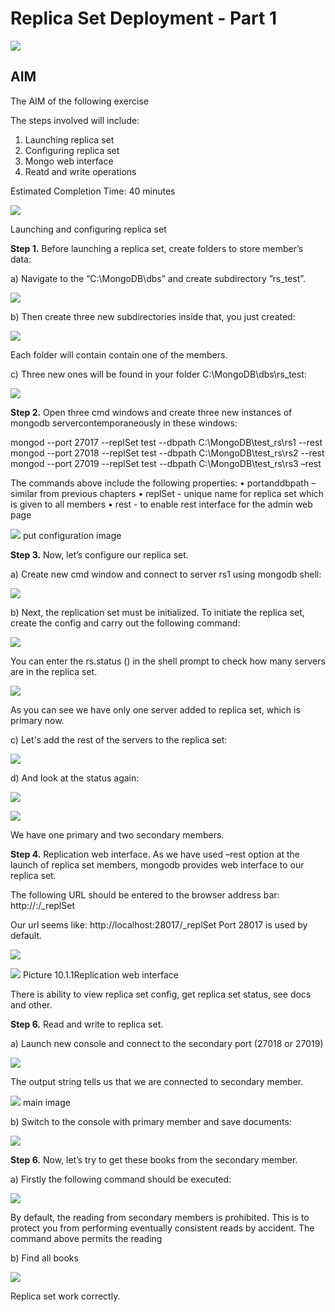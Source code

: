 # Replica Set Deployment - Part 1

![](../images/replica-set-deployment-1.png)

## AIM

The AIM of the following exercise

The steps involved will include:

1. Launching replica set
1.	Configuring replica set
2.	Mongo web interface
3.	Reatd and write operations

Estimated Completion Time: 40 minutes 

![](../images/replica-set-deployment-2.png)

Launching and configuring replica set

**Step 1.**  Before launching a replica set, create folders to store member’s data:

a)	Navigate to the “C:\MongoDB\dbs” and create subdirectory ”rs_test”. 

![](../images/replica-set-deployment-3.png)

b)	Then create three new subdirectories inside that, you just created:

![](../images/replica-set-deployment-4.png)

Each folder will contain contain one of the members. 

c)	Three new ones will be found in your folder C:\MongoDB\dbs\rs_test:

![](../images/replica-set-deployment-5.png)

**Step 2.**  Open three cmd windows and create three new instances of mongodb servercontemporaneously in these windows: 

mongod --port 27017 --replSet test --dbpath C:\MongoDB\test_rs\rs1 --rest
mongod --port 27018 --replSet test --dbpath C:\MongoDB\test_rs\rs2 --rest
mongod --port 27019 --replSet test --dbpath C:\MongoDB\test_rs\rs3 –rest

The commands above include the following properties:
•	portanddbpath – similar from previous chapters
•	replSet - unique name for replica set which is given to all members
•	rest - to enable rest interface for the admin web page

![](../images/replica-set-deployment-6.png) put configuration image

**Step 3.** Now, let’s configure our replica set.

a)	Create new cmd window and connect to server rs1 using mongodb shell:

![](../images/replica-set-deployment-7.png)

b)	Next, the replication set must be initialized. To initiate the replica set, create the config and carry out the following command:

![](../images/replica-set-deployment-8.png)
 
You can enter the rs.status () in the shell prompt to check how many servers are in the replica set.

![](../images/replica-set-deployment-9.png)

As you can see we have only one server added to replica set, which is primary now. 

c)	Let's add the rest of the servers to the replica set:

![](../images/replica-set-deployment-10.png)

d)	And look at the status again:

![](../images/replica-set-deployment-11.png)

![](../images/replica-set-deployment-12.png) 

We have one primary and two secondary members.

**Step 4.**  Replication web interface. As we have used –rest option at the launch of replica set members, mongodb provides web interface to our replica set.

The following URL should be entered to the browser address bar: 
http://<machine-name>:<port>/_replSet 

Our url seems like:
http://localhost:28017/_replSet
Port 28017 is used by default.

![](../images/replica-set-deployment-13.png) 

![](../images/replica-set-deployment-14.png)
Picture 10.1.1Replication web interface

There is ability to view replica set config, get replica set status, see docs and other.

**Step 6.**  Read and write to replica set.

a)	Launch new console and connect to the secondary port (27018 or 27019)

![](../images/replica-set-deployment-15.png)

The output string tells us that we are connected to secondary member.


![](../images/replica-set-deployment-16.png) main image

b)	Switch to the console with primary member and save documents:

![](../images/replica-set-deployment-17.png)

**Step 6.**  Now, let’s try to get these books from the secondary member.

a)	Firstly the following command should be executed:

![](../images/replica-set-deployment-18.png)

By default, the reading from secondary members is prohibited. This is to protect you from performing eventually consistent reads by accident. The command above permits the reading 

b)	Find all books

![](../images/replica-set-deployment-19.png)

Replica set work correctly.


